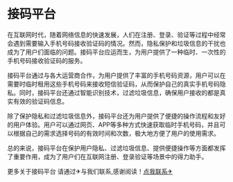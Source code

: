 # 接码平台

在互联网时代，随着网络信息的快速发展，人们在注册、登录、验证等过程中经常会遇到需要输入手机号码接收验证码的情况。然而，隐私保护和垃圾信息的干扰也成为了用户们面临的问题。接码平台应运而生，为用户提供了一种临时、一次性的手机号码接收验证码的服务。

接码平台通过与各大运营商合作，为用户提供了丰富的手机号码资源，用户可以在需要时临时租用这些手机号码来接收短信验证码，从而保护自己的真实手机号码隐私。同时，接码平台还通过智能识别技术，过滤垃圾信息，确保用户接收的都是真实有效的验证码信息。

除了保护隐私和过滤垃圾信息外，接码平台还为用户提供了便捷的操作流程和友好的用户体验。用户可以通过网页、APP等多种方式快速获取临时手机号码，并且可以根据自己的需求选择号码的有效时间和次数，极大地方便了用户的使用需求。

总的来说，接码平台在保护用户隐私、过滤垃圾信息、提供便捷操作等方面都发挥了重要作用，成为了用户们在互联网注册、登录验证等场景中的得力助手。

更多关于接码平台 请通过✈与我们联系,感谢阅读！[点我联系✈](https://ad.G208.com)